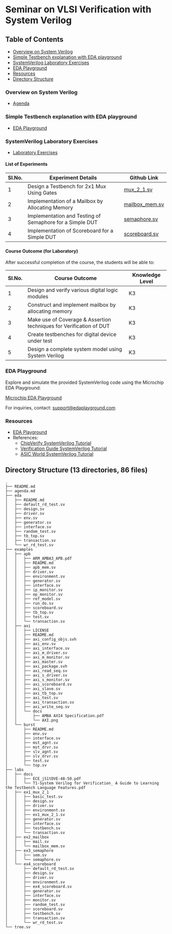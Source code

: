 # Seminar on VLSI Verification with System Verilog

## Table of Contents

- [Overview on System Verilog](#overview-on-system-verilog)
- [Simple Testbench explanation with EDA playground](#simple-testbench-explanation-with-eda-playground)
- [SystemVerilog Laboratory Exercises](#systemverilog-laboratory-exercises)
- [EDA Playground](#eda-playground)
- [Resources](#resources)
- [Directory Structure](#directory-structure)

### Overview on System Verilog 

- [Agenda](https://github.com/johnson-amalraj/asic_dv/blob/master/kcet_seminar_18_apr/labs/agenda.md)

### Simple Testbench explanation with EDA playground 

- [EDA Playground](https://github.com/johnson-amalraj/asic_dv/tree/master/kcet_seminar_18_apr/eda)

### SystemVerilog Laboratory Exercises

- [Laboratory Exercises](https://github.com/johnson-amalraj/asic_dv/blob/master/kcet_seminar_18_apr/labs)

#### List of Experiments

| Sl.No. | Experiment Details                                       | Github Link                                                                                                      |
| ------ | -------------------------------------------------------- | ------------------------------------------------------------------------------------------------                 |
| 1      | Design a Testbench for 2x1 Mux Using Gates               | [mux_2_1.sv](https://github.com/johnson-amalraj/asic_dv/blob/master/kcet_seminar_18_apr/labs/mux_2_1.sv)         |
| 2      | Implementation of a Mailbox by Allocating Memory         | [mailbox_mem.sv](https://github.com/johnson-amalraj/asic_dv/blob/master/kcet_seminar_18_apr/labs/mailbox_mem.sv) |
| 3      | Implementation and Testing of Semaphore for a Simple DUT | [semaphore.sv](https://github.com/johnson-amalraj/asic_dv/blob/master/kcet_seminar_18_apr/labs/semaphore.sv)     |
| 4      | Implementation of Scoreboard for a Simple DUT            | [scoreboard.sv](https://github.com/johnson-amalraj/asic_dv/blob/master/kcet_seminar_18_apr/labs/scoreboard.sv)   |

#### Course Outcome (for Laboratory)

After successful completion of the course, the students will be able to:

| Sl.No. | Course Outcome                                                     | Knowledge Level |
| ------ | ------------------------------------------------------------------ | --------------- |
| 1      | Design and verify various digital logic modules                    | K3              |
| 2      | Construct and implement mailbox by allocating memory               | K3              |
| 3      | Make use of Coverage & Assertion techniques for Verification of DUT| K3              |
| 4      | Create testbenches for digital device under test                   | K3              |
| 5      | Design a complete system model using System Verilog                | K3              |

### EDA Playground

Explore and simulate the provided SystemVerilog code using the Microchip EDA Playground:

[Microchip EDA Playground](https://www.edaplayground.com/confirmRegistration/3e021e16-904b-4c9e-a75a-af11e83d39fd)

For inquiries, contact: support@edaplayground.com

### Resources

- [EDA Playground](https://www.edaplayground.com)
- References:
  - [ChipVerify SystemVerilog Tutorial](https://www.chipverify.com/systemverilog/systemverilog-tutorial)
  - [Verification Guide SystemVerilog Tutorial](https://verificationguide.com/systemverilog/systemverilog-tutorial/)
  - [ASIC World SystemVerilog Tutorial](https://www.asic-world.com/systemverilog/tutorial.html)

## Directory Structure (13 directories, 86 files)

```tree
.
├── README.md
├── agenda.md
├── eda
│   ├── README.md
│   ├── default_rd_test.sv
│   ├── design.sv
│   ├── driver.sv
│   ├── env.sv
│   ├── generator.sv
│   ├── interface.sv
│   ├── random_test.sv
│   ├── tb_top.sv
│   ├── transaction.sv
│   └── wr_rd_test.sv
├── examples
│   ├── apb
│   │   ├── ARM_AMBA3_APB.pdf
│   │   ├── README.md
│   │   ├── apb_mem.sv
│   │   ├── driver.sv
│   │   ├── environment.sv
│   │   ├── generator.sv
│   │   ├── interface.sv
│   │   ├── ip_monitor.sv
│   │   ├── op_monitor.sv
│   │   ├── ref_model.sv
│   │   ├── run_do.sv
│   │   ├── scoreboard.sv
│   │   ├── tb_top.sv
│   │   ├── test.sv
│   │   └── transaction.sv
│   ├── axi
│   │   ├── LICENSE
│   │   ├── README.md
│   │   ├── axi_config_objs.svh
│   │   ├── axi_env.sv
│   │   ├── axi_interface.sv
│   │   ├── axi_m_driver.sv
│   │   ├── axi_m_monitor.sv
│   │   ├── axi_master.sv
│   │   ├── axi_package.svh
│   │   ├── axi_read_seq.sv
│   │   ├── axi_s_driver.sv
│   │   ├── axi_s_monitor.sv
│   │   ├── axi_scoreboard.sv
│   │   ├── axi_slave.sv
│   │   ├── axi_tb_top.sv
│   │   ├── axi_test.sv
│   │   ├── axi_transaction.sv
│   │   ├── axi_write_seq.sv
│   │   └── docs
│   │       ├── AMBA AXI4 Specification.pdf
│   │       └── AXI.png
│   └── burst
│       ├── README.md
│       ├── env.sv
│       ├── interface.sv
│       ├── mst_agnt.sv
│       ├── mst_drvr.sv
│       ├── slv_agnt.sv
│       ├── slv_drvr.sv
│       ├── test.sv
│       └── top.sv
├── labs
│   ├── docs
│   │   ├── ECE_jS1tDVE-48-50.pdf
│   │   └── T1-System Verilog for Verification_ A Guide to Learning the Testbench Language Features.pdf
│   ├── ex1_mux_2_1
│   │   ├── basic_test.sv
│   │   ├── design.sv
│   │   ├── driver.sv
│   │   ├── environment.sv
│   │   ├── ex1_mux_2_1.sv
│   │   ├── generator.sv
│   │   ├── interface.sv
│   │   ├── testbench.sv
│   │   └── transaction.sv
│   ├── ex2_mailbox
│   │   ├── mail.sv
│   │   └── mailbox_mem.sv
│   ├── ex3_semaphore
│   │   ├── sem.sv
│   │   └── semaphore.sv
│   └── ex4_scoreboard
│       ├── default_rd_test.sv
│       ├── design.sv
│       ├── driver.sv
│       ├── environment.sv
│       ├── ex4_scoreboard.sv
│       ├── generator.sv
│       ├── interface.sv
│       ├── monitor.sv
│       ├── random_test.sv
│       ├── scoreboard.sv
│       ├── testbench.sv
│       ├── transaction.sv
│       └── wr_rd_test.sv
└── tree.sv

```
